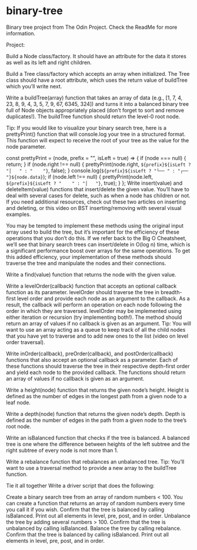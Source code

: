 # binary-tree
Binary tree project from The Odin Project. Check the ReadMe for more information.

Project:

Build a Node class/factory. It should have an attribute for the data it stores as well as its left and right children.

Build a Tree class/factory which accepts an array when initialized. The Tree class should have a root attribute, which uses the return value of buildTree which you’ll write next.

Write a buildTree(array) function that takes an array of data (e.g., [1, 7, 4, 23, 8, 9, 4, 3, 5, 7, 9, 67, 6345, 324]) and turns it into a balanced binary tree full of Node objects appropriately placed (don’t forget to sort and remove duplicates!). The buildTree function should return the level-0 root node.

Tip: If you would like to visualize your binary search tree, here is a prettyPrint() function that will console.log your tree in a structured format. This function will expect to receive the root of your tree as the value for the node parameter.

 const prettyPrint = (node, prefix = "", isLeft = true) => {
   if (node === null) {
     return;
   }
   if (node.right !== null) {
     prettyPrint(node.right, `${prefix}${isLeft ? "│   " : "    "}`, false);
   }
   console.log(`${prefix}${isLeft ? "└── " : "┌── "}${node.data}`);
   if (node.left !== null) {
     prettyPrint(node.left, `${prefix}${isLeft ? "    " : "│   "}`, true);
   }
 };
Write insert(value) and deleteItem(value) functions that insert/delete the given value. You’ll have to deal with several cases for delete, such as when a node has children or not. If you need additional resources, check out these two articles on inserting and deleting, or this video on BST inserting/removing with several visual examples.

You may be tempted to implement these methods using the original input array used to build the tree, but it’s important for the efficiency of these operations that you don’t do this. If we refer back to the Big O Cheatsheet, we’ll see that binary search trees can insert/delete in O(log n) time, which is a significant performance boost over arrays for the same operations. To get this added efficiency, your implementation of these methods should traverse the tree and manipulate the nodes and their connections.

Write a find(value) function that returns the node with the given value.

Write a levelOrder(callback) function that accepts an optional callback function as its parameter. levelOrder should traverse the tree in breadth-first level order and provide each node as an argument to the callback. As a result, the callback will perform an operation on each node following the order in which they are traversed. levelOrder may be implemented using either iteration or recursion (try implementing both!). The method should return an array of values if no callback is given as an argument. Tip: You will want to use an array acting as a queue to keep track of all the child nodes that you have yet to traverse and to add new ones to the list (video on level order traversal).

Write inOrder(callback), preOrder(callback), and postOrder(callback) functions that also accept an optional callback as a parameter. Each of these functions should traverse the tree in their respective depth-first order and yield each node to the provided callback. The functions should return an array of values if no callback is given as an argument.

Write a height(node) function that returns the given node’s height. Height is defined as the number of edges in the longest path from a given node to a leaf node.

Write a depth(node) function that returns the given node’s depth. Depth is defined as the number of edges in the path from a given node to the tree’s root node.

Write an isBalanced function that checks if the tree is balanced. A balanced tree is one where the difference between heights of the left subtree and the right subtree of every node is not more than 1.

Write a rebalance function that rebalances an unbalanced tree. Tip: You’ll want to use a traversal method to provide a new array to the buildTree function.

Tie it all together
Write a driver script that does the following:

Create a binary search tree from an array of random numbers < 100. You can create a function that returns an array of random numbers every time you call it if you wish.
Confirm that the tree is balanced by calling isBalanced.
Print out all elements in level, pre, post, and in order.
Unbalance the tree by adding several numbers > 100.
Confirm that the tree is unbalanced by calling isBalanced.
Balance the tree by calling rebalance.
Confirm that the tree is balanced by calling isBalanced.
Print out all elements in level, pre, post, and in order.

